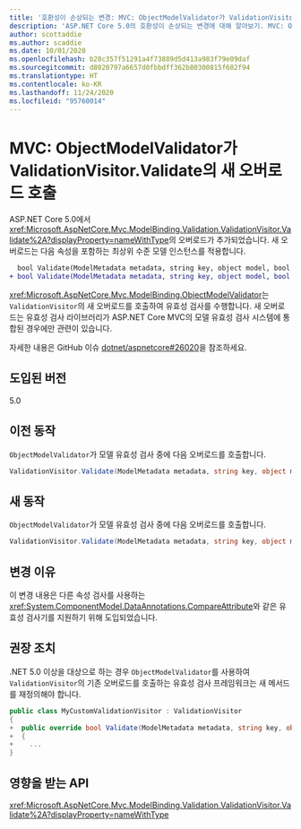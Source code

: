 ```yaml
---
title: '호환성이 손상되는 변경: MVC: ObjectModelValidator가 ValidationVisitor.Validate의 새 오버로드 호출'
description: 'ASP.NET Core 5.0의 호환성이 손상되는 변경에 대해 알아보기. MVC: ObjectModelValidator가 ValidationVisitor.Validate의 새 오버로드 호출'
author: scottaddie
ms.author: scaddie
ms.date: 10/01/2020
ms.openlocfilehash: b28c357f51291a4f73889d5d413a983f79e09daf
ms.sourcegitcommit: d8020797a6657d0fbbdff362b80300815f682f94
ms.translationtype: HT
ms.contentlocale: ko-KR
ms.lasthandoff: 11/24/2020
ms.locfileid: "95760014"
---
```

# <a name="mvc-objectmodelvalidator-calls-a-new-overload-of-validationvisitorvalidate"></a>MVC: ObjectModelValidator가 ValidationVisitor.Validate의 새 오버로드 호출

ASP.NET Core 5.0에서 <xref:Microsoft.AspNetCore.Mvc.ModelBinding.Validation.ValidationVisitor.Validate%2A?displayProperty=nameWithType>의 오버로드가 추가되었습니다. 새 오버로드는 다음 속성을 포함하는 최상위 수준 모델 인스턴스를 적용합니다.

```diff
  bool Validate(ModelMetadata metadata, string key, object model, bool alwaysValidateAtTopLevel);
+ bool Validate(ModelMetadata metadata, string key, object model, bool alwaysValidateAtTopLevel, object container);
```

<xref:Microsoft.AspNetCore.Mvc.ModelBinding.ObjectModelValidator>는 `ValidationVisitor`의 새 오버로드를 호출하여 유효성 검사를 수행합니다. 새 오버로드는 유효성 검사 라이브러리가 ASP.NET Core MVC의 모델 유효성 검사 시스템에 통합된 경우에만 관련이 있습니다.

자세한 내용은 GitHub 이슈 [dotnet/aspnetcore#26020](https://github.com/dotnet/aspnetcore/issues/26020)을 참조하세요.

## <a name="version-introduced"></a>도입된 버전

5.0

## <a name="old-behavior"></a>이전 동작

`ObjectModelValidator`가 모델 유효성 검사 중에 다음 오버로드를 호출합니다.

```csharp
ValidationVisitor.Validate(ModelMetadata metadata, string key, object model, bool alwaysValidateAtTopLevel)
```

## <a name="new-behavior"></a>새 동작

`ObjectModelValidator`가 모델 유효성 검사 중에 다음 오버로드를 호출합니다.

```csharp
ValidationVisitor.Validate(ModelMetadata metadata, string key, object model, bool alwaysValidateAtTopLevel, object container)
```

## <a name="reason-for-change"></a>변경 이유

이 변경 내용은 다른 속성 검사를 사용하는 <xref:System.ComponentModel.DataAnnotations.CompareAttribute>와 같은 유효성 검사기를 지원하기 위해 도입되었습니다.

## <a name="recommended-action"></a>권장 조치

.NET 5.0 이상을 대상으로 하는 경우 `ObjectModelValidator`를 사용하여 `ValidationVisitor`의 기존 오버로드를 호출하는 유효성 검사 프레임워크는 새 메서드를 재정의해야 합니다.

```csharp
public class MyCustomValidationVisitor : ValidationVisitor
{
+  public override bool Validate(ModelMetadata metadata, string key, object model, bool alwaysValidateAtTopLevel, object container)
+  {
+    ...
}
```

## <a name="affected-apis"></a>영향을 받는 API

<xref:Microsoft.AspNetCore.Mvc.ModelBinding.Validation.ValidationVisitor.Validate%2A?displayProperty=nameWithType>

<!--

### Category

ASP.NET Core

### Affected APIs

`Overload:Microsoft.AspNetCore.Mvc.ModelBinding.Validation.ValidationVisitor.Validate`

-->
